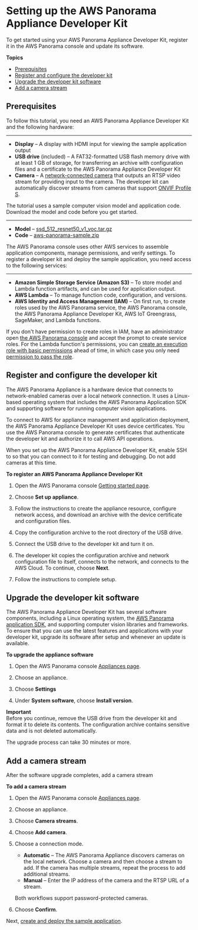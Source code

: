 # Setting up the AWS Panorama Appliance Developer Kit<a name="gettingstarted-setup"></a>

To get started using your AWS Panorama Appliance Developer Kit, register it in the AWS Panorama console and update its software\.

**Topics**
+ [Prerequisites](#gettingstarted-prerequisites)
+ [Register and configure the developer kit](#gettingstarted-device)
+ [Upgrade the developer kit software](#gettingstarted-upgrade)
+ [Add a camera stream](#gettingstarted-setup-camera)

## Prerequisites<a name="gettingstarted-prerequisites"></a>

To follow this tutorial, you need an AWS Panorama Appliance Developer Kit and the following hardware:

****
+ **Display** – A display with HDMI input for viewing the sample application output
+ **USB drive** \(included\) – A FAT32\-formatted USB flash memory drive with at least 1 GB of storage, for transferring an archive with configuration files and a certificate to the AWS Panorama Appliance Developer Kit
+ **Camera** – A [network\-connected camera](appliance-cameras.md#appliance-cameras-models) that outputs an RTSP video stream for providing input to the camera\. The developer kit can automatically discover streams from cameras that support [ONVIF Profile S](https://www.onvif.org/conformant-products/)\.

The tutorial uses a sample computer vision model and application code\. Download the model and code before you get started\.

****
+ **Model** – [ssd\_512\_resnet50\_v1\_voc\.tar\.gz](https://github.com/awsdocs/aws-panorama-developer-guide/releases/download/v0.1-preview/ssd_512_resnet50_v1_voc.tar.gz)
+ **Code** – [aws\-panorama\-sample\.zip](samples/aws-panorama-sample.zip)

The AWS Panorama console uses other AWS services to assemble application components, manage permissions, and verify settings\. To register a developer kit and deploy the sample application, you need access to the following services:

****
+ **Amazon Simple Storage Service \(Amazon S3\)** – To store model and Lambda function artifacts, and can be used for application output\.
+ **AWS Lambda** – To manage function code, configuration, and versions\.
+ **AWS Identity and Access Management \(IAM\)** – On first run, to create roles used by the AWS Panorama service, the AWS Panorama console, the AWS Panorama Appliance Developer Kit, AWS IoT Greengrass, SageMaker, and Lambda functions\.

If you don't have permission to create roles in IAM, have an administrator open [the AWS Panorama console](url-console-domain;panorama/home) and accept the prompt to create service roles\. For the Lambda function's permissions, you can [create an execution role with basic permissions](https://docs.aws.amazon.com/lambda/latest/dg/lambda-intro-execution-role.html) ahead of time, in which case you only need [permission to pass the role](https://docs.aws.amazon.com/lambda/latest/dg/access-control-identity-based.html)\.

## Register and configure the developer kit<a name="gettingstarted-device"></a>

The AWS Panorama Appliance is a hardware device that connects to network\-enabled cameras over a local network connection\. It uses a Linux\-based operating system that includes the AWS Panorama Application SDK and supporting software for running computer vision applications\.

To connect to AWS for appliance management and application deployment, the AWS Panorama Appliance Developer Kit uses device certificates\. You use the AWS Panorama console to generate certificates that authenticate the developer kit and authorize it to call AWS API operations\.

When you set up the AWS Panorama Appliance Developer Kit, enable SSH to so that you can connect to it for testing and debugging\. Do not add cameras at this time\.

**To register an AWS Panorama Appliance Developer Kit**

1. Open the AWS Panorama console [Getting started page](https://console.aws.amazon.com/panorama/home#getting-started)\.

1. Choose **Set up appliance**\.

1. Follow the instructions to create the appliance resource, configure network access, and download an archive with the device certificate and configuration files\.

1. Copy the configuration archive to the root directory of the USB drive\.

1. Connect the USB drive to the developer kit and turn it on\.

1. The developer kit copies the configuration archive and network configuration file to itself, connects to the network, and connects to the AWS Cloud\. To continue, choose **Next**\.

1. Follow the instructions to complete setup\.

## Upgrade the developer kit software<a name="gettingstarted-upgrade"></a>

The AWS Panorama Appliance Developer Kit has several software components, including a Linux operating system, the [AWS Panorama application SDK](applications-panoramasdk.md), and supporting computer vision libraries and frameworks\. To ensure that you can use the latest features and applications with your developer kit, upgrade its software after setup and whenever an update is available\.

**To upgrade the appliance software**

1. Open the AWS Panorama console [Appliances page](https://console.aws.amazon.com/panorama/home#appliances)\.

1. Choose an appliance\.

1. Choose **Settings**

1. Under **System software**, choose **Install version**\.

**Important**  
Before you continue, remove the USB drive from the developer kit and format it to delete its contents\. The configuration archive contains sensitive data and is not deleted automatically\.

The upgrade process can take 30 minutes or more\.

## Add a camera stream<a name="gettingstarted-setup-camera"></a>

After the software upgrade completes, add a camera stream 

**To add a camera stream**

1. Open the AWS Panorama console [Appliances page](https://console.aws.amazon.com/panorama/home#appliances)\.

1. Choose an appliance\.

1. Choose **Camera streams**\.

1. Choose **Add camera**\.

1. Choose a connection mode\.
   + **Automatic** – The AWS Panorama Appliance discovers cameras on the local network\. Choose a camera and then choose a stream to add\. If the camera has multiple streams, repeat the process to add additional streams\.
   + **Manual** – Enter the IP address of the camera and the RTSP URL of a stream\.

   Both workflows support password\-protected cameras\.

1. Choose **Confirm**\.

Next, [create and deploy the sample application](gettingstarted-deploy.md)\.